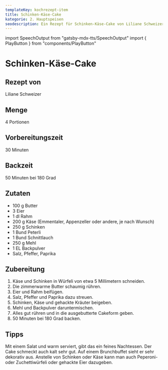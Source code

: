```yaml
---
templateKey: kochrezept-item
title: Schinken-Käse-Cake
kategorie: 2. Hauptspeisen
seodescription: Ein Rezept für Schinken-Käse-Cake von Liliane Schweizer.
---
```

import SpeechOutput from "gatsby-mdx-tts/SpeechOutput"
import { PlayButton } from "components/PlayButton"

<SpeechOutput id="kochrezept-liliane-schweizer-schinken-kaese-cake" customPlayButton={PlayButton}>

# Schinken-Käse-Cake

## Rezept von

Liliane Schweizer

## Menge

4 Portionen

## Vorbereitungszeit

30 Minuten

## Backzeit

50 Minuten bei 180 Grad

## Zutaten

* 100 g Butter
* 3 Eier
* 1 dl Rahm
* 200 g Käse (Emmentaler, Appenzeller oder andere, je nach Wunsch)
* 250 g Schinken
* 1 Bund Peterli  
* 1 Bund Schnittlauch
* 250 g Mehl
* 1 EL Backpulver
* Salz, Pfeffer, Paprika

## Zubereitung

1. Käse und Schinken in Würfeli von etwa 5 Millimetern schneiden.
1. Die zimmerwarme Butter schaumig rühren.
1. Eier und Rahm beifügen.
1. Salz, Pfeffer und Paprika dazu streuen.
1. Schinken, Käse und gehackte Kräuter beigeben.
1. Mehl und Backpulver daruntermischen.
1. Alles gut rühren und in die ausgebutterte Cakeform geben.
1. 50 Minuten bei 180 Grad backen.

## Tipps

Mit einem Salat  und warm serviert, gibt das ein feines Nachtessen.
Der Cake schmeckt auch kalt sehr gut. Auf einem Brunchbuffet sieht er sehr dekorativ aus.
Anstelle von Schinken oder Käse kann man auch Peperoni- oder Zuchettiwürfeli oder gehackte Eier dazugeben.

</SpeechOutput>